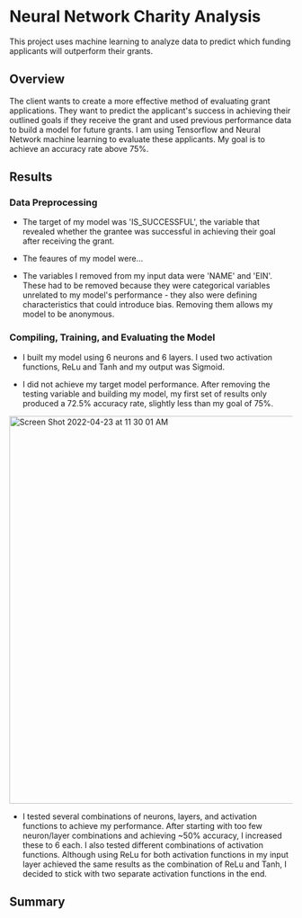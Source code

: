 # Neural Network Charity Analysis
This project uses machine learning to analyze data to predict which funding applicants will outperform their grants.

## Overview ##
The client wants to create a more effective method of evaluating grant applications. They want to predict the applicant's success in achieving their outlined goals if they receive the grant and used previous performance data to build a model for future grants. I am using Tensorflow and Neural Network machine learning to evaluate these applicants. My goal is to achieve an accuracy rate above 75%.

## Results ##
### Data Preprocessing ###
* The target of my model was 'IS_SUCCESSFUL', the variable that revealed whether the grantee was successful in achieving their goal after receiving the grant.
 
* The feaures of my model were...

* The variables I removed from my input data were 'NAME' and 'EIN'. These had to be removed because they were categorical variables unrelated to my model's performance - they also were defining characteristics that could introduce bias. Removing them allows my model to be anonymous.

### Compiling, Training, and Evaluating the Model ###
* I built my model using 6 neurons and 6 layers. I used two activation functions, ReLu and Tanh and my output was Sigmoid.

* I did not achieve my target model performance. After removing the testing variable and building my model, my first set of results only produced a 72.5% accuracy rate, slightly less than my goal of 75%.
<img width="690" alt="Screen Shot 2022-04-23 at 11 30 01 AM" src="https://user-images.githubusercontent.com/95657458/164912705-8afb0119-065b-4ed8-af88-9b8f3872c3cd.png">

* I tested several combinations of neurons, layers, and activation functions to achieve my performance. After starting with too few neuron/layer combinations and achieving ~50% accuracy, I increased these to 6 each. I also tested different combinations of activation functions. Although using ReLu for both activation functions in my input layer achieved the same results as the combination of ReLu and Tanh, I decided to stick with two separate activation functions in the end.

 

## Summary ##
